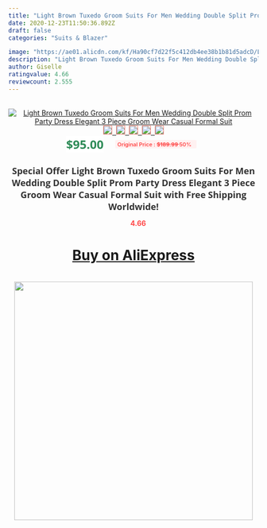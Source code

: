 ```yaml
---
title: "Light Brown Tuxedo Groom Suits For Men Wedding Double Split Prom Party Dress Elegant 3 Piece Groom Wear Casual Formal Suit"
date: 2020-12-23T11:50:36.892Z
draft: false
categories: "Suits & Blazer"

image: "https://ae01.alicdn.com/kf/Ha90cf7d22f5c412db4ee38b1b81d5adcD/Light-Brown-Tuxedo-Groom-Suits-For-Men-Wedding-Double-Split-Prom-Party-Dress-Elegant-3-Piece.jpg"
description: "Light Brown Tuxedo Groom Suits For Men Wedding Double Split Prom Party Dress Elegant 3 Piece Groom Wear Casual Formal Suit"
author: Giselle
ratingvalue: 4.66
reviewcount: 2.555
---
```

<br>
<div style="text-align: center;">
<a href="https://s.click.aliexpress.com/e/_9IjTvb" target="_blank" rel="nofollow noopener noreferrer"><img alt="Light Brown Tuxedo Groom Suits For Men Wedding Double Split Prom Party Dress Elegant 3 Piece Groom Wear Casual Formal Suit" class="magnifier-image" src="https://ae01.alicdn.com/kf/Ha90cf7d22f5c412db4ee38b1b81d5adcD/Light-Brown-Tuxedo-Groom-Suits-For-Men-Wedding-Double-Split-Prom-Party-Dress-Elegant-3-Piece.jpg_640x640.jpg">
<br>
<img style="border:1px solid salmon" src="https://ae01.alicdn.com/kf/Ha90cf7d22f5c412db4ee38b1b81d5adcD/Light-Brown-Tuxedo-Groom-Suits-For-Men-Wedding-Double-Split-Prom-Party-Dress-Elegant-3-Piece.jpg_120x120.jpg">&nbsp;&nbsp;<img style="border:1px solid salmon" src="https://ae01.alicdn.com/kf/Hdc99b3463b21401f88622a8662e51b6e2/Light-Brown-Tuxedo-Groom-Suits-For-Men-Wedding-Double-Split-Prom-Party-Dress-Elegant-3-Piece.jpg_120x120.jpg">&nbsp;&nbsp;<img style="border:1px solid salmon" src="https://ae01.alicdn.com/kf/Hfa11b5b3a795462b9a43c67da044275fb/Light-Brown-Tuxedo-Groom-Suits-For-Men-Wedding-Double-Split-Prom-Party-Dress-Elegant-3-Piece.jpg_120x120.jpg">&nbsp;&nbsp;<img style="border:1px solid salmon" src="https://ae01.alicdn.com/kf/He3246a7c858f490c887e7ff6de0dd1c9a/Light-Brown-Tuxedo-Groom-Suits-For-Men-Wedding-Double-Split-Prom-Party-Dress-Elegant-3-Piece.jpg_120x120.jpg">&nbsp;&nbsp;<img style="border:1px solid salmon" src="https://ae01.alicdn.com/kf/H00df2160d3b94be8849ad5cfa9f518beN/Light-Brown-Tuxedo-Groom-Suits-For-Men-Wedding-Double-Split-Prom-Party-Dress-Elegant-3-Piece.jpg_120x120.jpg"></a></div><br0>
<div style="text-align: center;"><span style="background-color: white; border: 0px; box-sizing: border-box; color: seagreen; display: inline-block; font-family: &quot;open sans&quot; , &quot;arial&quot; , &quot;helvetica&quot; , sans-serif , &quot;heiti&quot;; font-size: 24px; font-stretch: inherit; font-weight: 700; line-height: inherit; margin: 0px 10px 0px 0px; padding: 0px; vertical-align: middle;">$95.00 </span>
<span style="background: rgb(255 , 241 , 241); border-radius: 3px; border: 0px; box-sizing: border-box; color: #ff4747; display: inline-block; font-family: inherit; font-size: 12px; font-stretch: inherit; font-style: inherit; font-variant: inherit; font-weight: 600; line-height: inherit; margin: 0px; padding: 2px 5px; transform: scale(0.9); vertical-align: middle;">Original Price : <b style="text-decoration: line-through;">$189.99 </b> 50%&nbsp;&nbsp;</span></div>
<h1 style="color: #333333; display: inline-block; font-family: &quot;open sans&quot; , &quot;arial&quot; , &quot;helvetica&quot; , sans-serif , &quot;heiti&quot;; font-size: 18px; font-stretch: inherit; font-weight: 700; text-align: center;">Special Offer Light Brown Tuxedo Groom Suits For Men Wedding Double Split Prom Party Dress Elegant 3 Piece Groom Wear Casual Formal Suit with Free Shipping Worldwide!</h1>
<div style="color: #ff4747; text-align: center;">
<img src="https://4.bp.blogspot.com/-M0ZcTcb-5uY/XleCXlxnR4I/AAAAAAAAAEc/OrjgMkXV1oMQFaCRZj5HQwOCBcu3w1FegCPcBGAYYCw/s1600/star.png" style="height: 15px;">&nbsp;<b>4.66</b></div>
<div class="button_cont" align="center"><a class="buynow_a" href="https://s.click.aliexpress.com/e/_9IjTvb" target="_blank" rel="nofollow noopener noreferrer"><H1>Buy on AliExpress</H1></a></div><br>
<div class="separator" style="clear: both; text-align: center;">
<img src="https://lh3.googleusercontent.com/-pTy5HemUv9M/XlePHvY0dAI/AAAAAAAAAE4/0nX5iRUoIWY8eMW9Dpxeirr157OZliDIgCLcBGAsYHQ/s1600/badge.gif" width="480">
</div>
